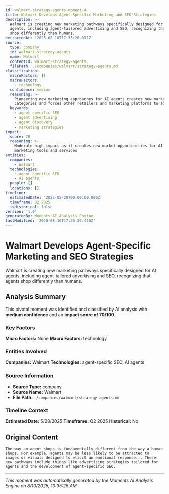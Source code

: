 ```yaml
---
id: walmart-strategy-agents-moment-4
title: Walmart Develops Agent-Specific Marketing and SEO Strategies
description: >-
  Walmart is creating new marketing pathways specifically designed for AI
  agents, including agent-tailored advertising and SEO, recognizing that agents
  shop differently than humans.
extractedAt: '2025-08-10T17:35:26.071Z'
source:
  type: company
  id: walmart-strategy-agents
  name: Walmart
  contentId: walmart-strategy-agents
  filePath: ./companies/walmart/strategy-agents.md
classification:
  microFactors: []
  macroFactors:
    - technology
  confidence: medium
  reasoning: >-
    Pioneering new marketing approaches for AI agents creates new market
    categories and forces other retailers and marketing platforms to adapt
  keywords:
    - agent-specific SEO
    - agent advertising
    - agent discovery
    - marketing strategies
impact:
  score: 70
  reasoning: >-
    Moderate-high impact as it creates new market opportunities for AI-focused
    marketing tools and services
entities:
  companies:
    - Walmart
  technologies:
    - agent-specific SEO
    - AI agents
  people: []
  locations: []
timeline:
  estimatedDate: '2025-05-29T00:00:00.000Z'
  timeframe: Q2 2025
  isHistorical: false
version: '1.0'
generatedBy: Moments AI Analysis Engine
lastModified: '2025-08-10T17:36:30.415Z'
---
```

# Walmart Develops Agent-Specific Marketing and SEO Strategies

Walmart is creating new marketing pathways specifically designed for AI agents, including agent-tailored advertising and SEO, recognizing that agents shop differently than humans.

## Analysis Summary

This pivotal moment was identified and classified by AI analysis with **medium confidence** and an **impact score of 70/100**.

### Key Factors

**Micro Factors:** None
**Macro Factors:** technology

### Entities Involved

**Companies:** Walmart
**Technologies:** agent-specific SEO, AI agents



### Source Information

- **Source Type:** company
- **Source Name:** Walmart
- **File Path:** `./companies/walmart/strategy-agents.md`

### Timeline Context

**Estimated Date:** 5/28/2025
**Timeframe:** Q2 2025
**Historical:** No

## Original Content

```
The way an agent shops is fundamentally different from the way a human shops. For example, agents may be less likely to be attracted to images or visuals designed to elicit an emotional response... These new pathways include things like advertising strategies tailored for agents and the development of agent-specific SEO.
```

---

*This moment was automatically generated by the Moments AI Analysis Engine on 8/10/2025, 10:35:26 AM.*
